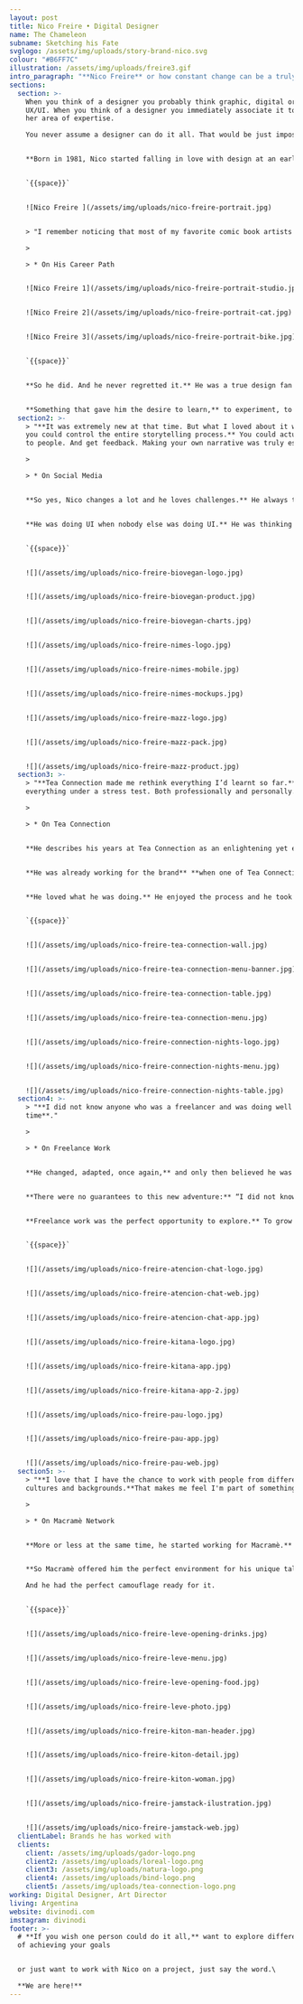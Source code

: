 ```yaml
---
layout: post
title: Nico Freire • Digital Designer
name: The Chameleon
subname: Sketching his Fate
svglogo: /assets/img/uploads/story-brand-nico.svg
colour: "#B6FF7C"
illustration: /assets/img/uploads/freire3.gif
intro_paragraph: "**Nico Freire** or how constant change can be a truly successful career path."
sections:
  section: >-
    When you think of a designer you probably think graphic, digital or even
    UX/UI. When you think of a designer you immediately associate it to his or
    her area of expertise.

    You never assume a designer can do it all. That would be just impossible, you think. That’s why, when you think of a designer you think specifics; but you dream of Nico Freire.


    **Born in 1981, Nico started falling in love with design at an early age:** “I have this joyful memory of me spending my summers reading “Mafalda”. That was my introduction to a visual way of thinking.” And when he was a little bit older, his career path became clear when he chose the first and most important costume this design chameleon would ever wear:


    `{{space}}`


    ![Nico Freire ](/assets/img/uploads/nico-freire-portrait.jpg)


    > "I remember noticing that most of my favorite comic book artists had graphic design degrees. So I decided **I was going to be a designer, just like them.**"

    >

    > * On His Career Path


    ![Nico Freire 1](/assets/img/uploads/nico-freire-portrait-studio.jpg)


    ![Nico Freire 2](/assets/img/uploads/nico-freire-portrait-cat.jpg)


    ![Nico Freire 3](/assets/img/uploads/nico-freire-portrait-bike.jpg)


    `{{space}}`


    **So he did. And he never regretted it.** He was a true design fan from the very beginning. Especially non-static design. Something that wasn’t even a thing at that time.


    **Something that gave him the desire to learn,** to experiment, to mutate into different designers, all of them in the same skin. Something  so in tune with what he was interested in: music, fashion, trends, beauty and of course, food. Something we now know as Social Media.
  section2: >-
    > "**It was extremely new at that time. But what I loved about it was that
    you could control the entire storytelling process.** You could actually talk
    to people. And get feedback. Making your own narrative was truly essential."

    >

    > * On Social Media


    **So yes, Nico changes a lot and he loves challenges.** He always thought of design as an experience, even back then, when UX, UI and digital were concepts almost nobody knew of: “I loved thinking of a brand as dynamic/ever-changing, in constant movement. Creating sequences, and videos.”


    **He was doing UI when nobody else was doing UI.** He was thinking motion when almost nobody was thinking motion. And that’s what makes him so special. That’s what he brings to each project he's involved in. That’s what brought him work from amazing clients such as: Nokia, Danone, L’Oreal, Natura, Toyota, Unilever, Herbalife and Tea Connection, a brand he is especially fond of.


    `{{space}}`


    ![](/assets/img/uploads/nico-freire-biovegan-logo.jpg)


    ![](/assets/img/uploads/nico-freire-biovegan-product.jpg)


    ![](/assets/img/uploads/nico-freire-biovegan-charts.jpg)


    ![](/assets/img/uploads/nico-freire-nimes-logo.jpg)


    ![](/assets/img/uploads/nico-freire-nimes-mobile.jpg)


    ![](/assets/img/uploads/nico-freire-nimes-mockups.jpg)


    ![](/assets/img/uploads/nico-freire-mazz-logo.jpg)


    ![](/assets/img/uploads/nico-freire-mazz-pack.jpg)


    ![](/assets/img/uploads/nico-freire-mazz-product.jpg)
  section3: >-
    > "**Tea Connection made me rethink everything I’d learnt so far.** It put
    everything under a stress test. Both professionally and personally."

    >

    > * On Tea Connection


    **He describes his years at Tea Connection as an enlightening yet exhausting experience.** In other words something Nico just loved, of course. The brand is based on a specialized tea shop chain with a casual, friendly and chilled yet sophisticated atmosphere. In other words: the perfect ecosystem for him to change, adapt and start exploring again.


    **He was already working for the brand** **when one of Tea Connection’s owners created an in-house design studio** and offered Nico to join them. He knew he was lacking a few soft skills yet, and the opportunity was perfect to learn them, so he took the offer. 


    **He loved what he was doing.** He enjoyed the process and he took amazing care of the brand. And the relationship evolved. As they usually do. At some point he started managing teams and attending meetings, going from a Graphic Designer to the brand’s Art Director.


    `{{space}}`


    ![](/assets/img/uploads/nico-freire-tea-connection-wall.jpg)


    ![](/assets/img/uploads/nico-freire-tea-connection-menu-banner.jpg)


    ![](/assets/img/uploads/nico-freire-tea-connection-table.jpg)


    ![](/assets/img/uploads/nico-freire-tea-connection-menu.jpg)


    ![](/assets/img/uploads/nico-freire-connection-nights-logo.jpg)


    ![](/assets/img/uploads/nico-freire-connection-nights-menu.jpg)


    ![](/assets/img/uploads/nico-freire-connection-nights-table.jpg)
  section4: >-
    > "**I did not know anyone who was a freelancer and was doing well at the
    time**."

    >

    > * On Freelance Work


    **He changed, adapted, once again,** and only then believed he was ready to take the most important step of his career: starting his own studio with his partner (both in business and in life) Federico.


    **There were no guarantees to this new adventure:** “I did not know anyone who was a freelancer and was doing well at the time”. But now he can say that it was one of the most amazing decisions of his life.


    **Freelance work was the perfect opportunity to explore.** To grow up as a designer. To experiment and try new processes and ways of doing and thinking. Because Nico, as a true chameleon changes depending on the surroundings. He mutates, adapts, fast and successfully. And both him and his clients love that.


    `{{space}}`


    ![](/assets/img/uploads/nico-freire-atencion-chat-logo.jpg)


    ![](/assets/img/uploads/nico-freire-atencion-chat-web.jpg)


    ![](/assets/img/uploads/nico-freire-atencion-chat-app.jpg)


    ![](/assets/img/uploads/nico-freire-kitana-logo.jpg)


    ![](/assets/img/uploads/nico-freire-kitana-app.jpg)


    ![](/assets/img/uploads/nico-freire-kitana-app-2.jpg)


    ![](/assets/img/uploads/nico-freire-pau-logo.jpg)


    ![](/assets/img/uploads/nico-freire-pau-app.jpg)


    ![](/assets/img/uploads/nico-freire-pau-web.jpg)
  section5: >-
    > "**I love that I have the chance to work with people from different
    cultures and backgrounds.**That makes me feel I'm part of something bigger"

    >

    > * On Macramè Network


    **More or less at the same time, he started working for Macramè.** And he had to change again. So he enjoyed it, a lot: “What I love the most about Macramé is that I have the chance to work with people from different cultures and backgrounds. That makes me feel I’m part of something bigger.”


    **So Macramè offered him the perfect environment for his unique talents to flourish.** Macramè offered him a place to evolve and embrace change.

    And he had the perfect camouflage ready for it.


    `{{space}}`


    ![](/assets/img/uploads/nico-freire-leve-opening-drinks.jpg)


    ![](/assets/img/uploads/nico-freire-leve-menu.jpg)


    ![](/assets/img/uploads/nico-freire-leve-opening-food.jpg)


    ![](/assets/img/uploads/nico-freire-leve-photo.jpg)


    ![](/assets/img/uploads/nico-freire-kiton-man-header.jpg)


    ![](/assets/img/uploads/nico-freire-kiton-detail.jpg)


    ![](/assets/img/uploads/nico-freire-kiton-woman.jpg)


    ![](/assets/img/uploads/nico-freire-jamstack-ilustration.jpg)


    ![](/assets/img/uploads/nico-freire-jamstack-web.jpg)
  clientLabel: Brands he has worked with
  clients:
    client: /assets/img/uploads/gador-logo.png
    client2: /assets/img/uploads/loreal-logo.png
    client3: /assets/img/uploads/natura-logo.png
    client4: /assets/img/uploads/bind-logo.png
    client5: /assets/img/uploads/tea-connection-logo.png
working: Digital Designer, Art Director
living: Argentina
website: divinodi.com
imstagram: divinodi
footer: >-
  # **If you wish one person could do it all,** want to explore different ways
  of achieving your goals 


  or just want to work with Nico on a project, just say the word.\

  **We are here!**
---
```

